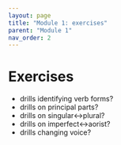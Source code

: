 ```yaml
---
layout: page
title: "Module 1: exercises"
parent: "Module 1"
nav_order: 2
---
```


# Exercises



- drills identifying verb forms?
- drills on principal parts?
- drills on singular<->plural?
- drills on imperfect<->aorist?
- drills changing voice?